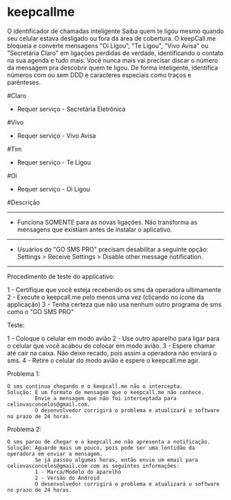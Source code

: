 # keepcallme
O identificador de chamadas inteligente
Saiba quem te ligou mesmo quando seu celular estava desligado ou fora da área de cobertura.
O keepCall.me bloqueia e converte mensagens  "Oi Ligou",  "Te Ligou", "Vivo Avisa" ou "Secretária Claro" em ligações perdidas de verdade, identificando o contato na sua agenda e tudo mais.
Você nunca mais vai precisar discar o número da mensagem pra descobrir quem te ligou.
De forma inteligente, identifica números com ou sem DDD e caracteres especiais como traços e parênteses.

#Claro
* Requer serviço - Secretária Eletrônica

#Vivo
* Requer serviço - Vivo Avisa

#Tim
* Requer serviço - Te Ligou

#Oi
* Requer serviço - Oi Ligou

#Descrição
 

-----------------------------------------------------------

* Funciona SOMENTE para as novas ligações. Não transforma as mensagens que existiam antes de instalar o aplicativo.

-----------------------------------------------------------

* Usuários do "GO SMS PRO" precisam desabilitar a seguinte opção: Settings > Receive Settings > Disable other message notification.

-----------------------------------------------------------

Procedimento de teste do applicativo:

1 - Certifique que você esteja recebendo os sms da operadora ultimamente
2 - Execute o keepcall.me pelo menos uma vez (clicando no ícone da applicação)
3 - Tenha certeza que não usa nenhum outro programa de sms como o "GO SMS PRO"

Teste:

1 - Coloque o celular em modo avião
2 - Use outro aparelho para ligar para o celular que você acabou de colocar em modo avião.
3 - Espere chamar até cair na caixa. Não deixe recado, pois assim a operadora não enviará o sms.
4 - Retire o celular do modo avião e espere o keepcall.me agir.

Problema 1:

    O sms continua chegando e o keepcall.me não o intercepta.
    Solução: É um formato de mensagem que o keepcall.me não conhece.
             Envie a mensagem que não foi interceptada para celiovasconcelos@gmail.com.
             O desenvolvedor corrigirá o problema e atualizará o software no prazo de 24 horas.

Problema 2:

    O sms parou de chegar e o keepcall.me não apresenta a notificação.
    Solução: Aguarde mais um pouco, pois pode ser uma lentidão da operadora em enviar a mensagem.
             Se já passou algumas horas, então envie um email para celiovasconcelos@gmail.com com as seguintes informações:
             1 - Marca/Modelo do aparelho
             2 - Versão do Android
             O desenvolvedor corrigirá o problema e atualizará o software no prazo de 24 horas.


